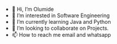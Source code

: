 - 👋 Hi, I’m Olumide
- 👀 I’m interested in Software Engineering
- 🌱 I’m currently learning Java and Python
- 💞️ I’m looking to collaborate on Projects.
- 📫 How to reach me email and whatsapp

<!---
caryang19/caryang19 is a ✨ special ✨ repository because its `README.md` (this file) appears on your GitHub profile.
You can click the Preview link to take a look at your changes.
--->
